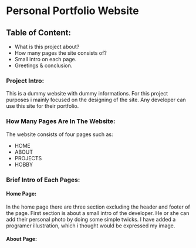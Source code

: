 # Personal Portfolio Website
## Table of Content:
- What is this project about?
- How many pages the site consists of?
- Small intro on each page.
- Greetings & conclusion.

### Project Intro:
<p>This is a dummy website with dummy informations. For this project purposes i mainly focused on the designing of the site. Any developer can use this site for their portfolio.</p> 

### How Many Pages Are In The Website:
<p>The website consists of four pages such as:</p>

- HOME
- ABOUT
- PROJECTS
- HOBBY

### Brief Intro of Each Pages:
#### Home Page:
<p>In the home page there are three section excluding the header and footer of the page. First section is about a small intro of the developer. He or she can add their personal photo by doing some simple twicks. I have added a programer illustration, which i thought would be expressed my image.</p>

#### About Page:
